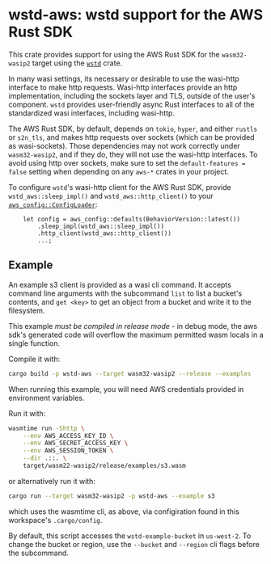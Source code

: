 
# wstd-aws: wstd support for the AWS Rust SDK

This crate provides support for using the AWS Rust SDK for the `wasm32-wasip2`
target using the [`wstd`] crate.

In many wasi settings, its necessary or desirable to use the wasi-http
interface to make http requests. Wasi-http interfaces provide an http
implementation, including the sockets layer and TLS, outside of the user's
component. `wstd` provides user-friendly async Rust interfaces to all of the
standardized wasi interfaces, including wasi-http.

The AWS Rust SDK, by default, depends on `tokio`, `hyper`, and either `rustls`
or `s2n_tls`, and makes http requests over sockets (which can be provided as
wasi-sockets). Those dependencies may not work correctly under `wasm32-wasip2`,
and if they do, they will not use the wasi-http interfaces. To avoid using
http over sockets, make sure to set the `default-features = false` setting
when depending on any `aws-*` crates in your project.

To configure `wstd`'s wasi-http client for the AWS Rust SDK, provide
`wstd_aws::sleep_impl()` and `wstd_aws::http_client()` to your
[`aws_config::ConfigLoader`]:

```
    let config = aws_config::defaults(BehaviorVersion::latest())
        .sleep_impl(wstd_aws::sleep_impl())
        .http_client(wstd_aws::http_client())
        ...;
```

[`wstd`]: https://docs.rs/wstd/latest/wstd
[`aws_config::ConfigLoader`]: https://docs.rs/aws-config/1.8.8/aws_config/struct.ConfigLoader.html

## Example

An example s3 client is provided as a wasi cli command. It accepts command
line arguments with the subcommand `list` to list a bucket's contents, and
`get <key>` to get an object from a bucket and write it to the filesystem.

This example *must be compiled in release mode* - in debug mode, the aws
sdk's generated code will overflow the maximum permitted wasm locals in
a single function.

Compile it with:

```sh
cargo build -p wstd-aws --target wasm32-wasip2 --release --examples
```

When running this example, you will need AWS credentials provided in environment
variables.

Run it with:
```sh
wasmtime run -Shttp \
    --env AWS_ACCESS_KEY_ID \
    --env AWS_SECRET_ACCESS_KEY \
    --env AWS_SESSION_TOKEN \
    --dir .::. \
    target/wasm22-wasip2/release/examples/s3.wasm
```

or alternatively run it with:
```sh
cargo run --target wasm32-wasip2 -p wstd-aws --example s3
```

which uses the wasmtime cli, as above, via configiration found in this
workspace's `.cargo/config`.

By default, this script accesses the `wstd-example-bucket` in `us-west-2`.
To change the bucket or region, use the `--bucket` and `--region` cli
flags before the subcommand.


